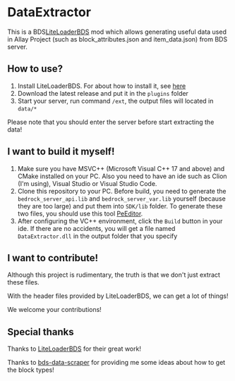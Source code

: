 # DataExtractor

This is a BDS[LiteLoaderBDS]() mod which allows generating useful data used in Allay Project (such as block_attributes.json and item_data.json) from BDS server.

## How to use?

1. Install LiteLoaderBDS. For about how to install it, see [here](https://github.com/LiteLDev/LiteLoaderBDS)
2. Download the latest release and put it in the ```plugins``` folder
3. Start your server, run command ```/ext```, the output files will located in ```data/*```

Please note that you should enter the server before start extracting the data!

## I want to build it myself!

1. Make sure you have MSVC++ (Microsoft Visual C++ 17 and above) and CMake installed on your PC. Also you need to have an ide such as Clion (I'm using), Visual Studio or Visual Studio Code.
2. Clone this repository to your PC. Before build, you need to generate the ```bedrock_server_api.lib``` and ```bedrock_server_var.lib``` yourself (because they are too large) and put them into ```SDK/lib``` folder. To generate these two files, you should use this tool [PeEditor](https://github.com/LiteLDev/LiteLoaderBDS/blob/adaptation/1.20.0/Tools/PeEditor.exe).
3. After configuring the VC++ environment, click the ```Build``` button in your ide. If there are no accidents, you will get a file named ```DataExtractor.dll``` in the output folder that you specify

## I want to contribute!

Although this project is rudimentary, the truth is that we don't just extract these files. 

With the header files provided by LiteLoaderBDS, we can get a lot of things! 

We welcome your contributions!

## Special thanks

Thanks to [LiteLoaderBDS](https://github.com/LiteLDev/LiteLoaderBDS) for their great work!

Thanks to [bds-data-scraper](https://github.com/Creeperface01/bds-data-scraper) for providing me some ideas about how to get the block types!

